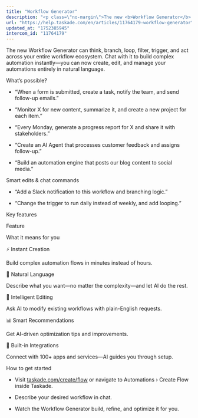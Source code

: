 ```yaml
---
title: "Workflow Generator"
description: "<p class=\"no-margin\">The new <b>Workflow Generator</b> can <b>think, branch, loop, filter, trigger, and act</b> across your entire workflow ecosystem...."
url: "https://help.taskade.com/en/articles/11764179-workflow-generator"
updated_at: "1752385945"
intercom_id: "11764179"
---
```


The new Workflow Generator can think, branch, loop, filter, trigger, and act across your entire workflow ecosystem. Chat with it to build complex automation instantly—you can now create, edit, and manage your automations entirely in natural language.

What’s possible?

- “When a form is submitted, create a task, notify the team, and send follow-up emails.”

- “Monitor X for new content, summarize it, and create a new project for each item.”

- “Every Monday, generate a progress report for X and share it with stakeholders.”

- “Create an AI Agent that processes customer feedback and assigns follow-up.”

- “Build an automation engine that posts our blog content to social media.”

Smart edits &amp; chat commands

- “Add a Slack notification to this workflow and branching logic.”

- “Change the trigger to run daily instead of weekly, and add looping.”

Key features

Feature

What it means for you

⚡ Instant Creation

Build complex automation flows in minutes instead of hours.

💬 Natural Language

Describe what you want—no matter the complexity—and let AI do the rest.

🔧 Intelligent Editing

Ask AI to modify existing workflows with plain-English requests.

📊 Smart Recommendations

Get AI-driven optimization tips and improvements.

🔗 Built-in Integrations

Connect with 100+ apps and services—AI guides you through setup.

How to get started

- Visit [taskade.com/create/flow]($1)
or navigate to Automations › Create Flow inside Taskade.

- Describe your desired workflow in chat.

- Watch the Workflow Generator build, refine, and optimize it for you.